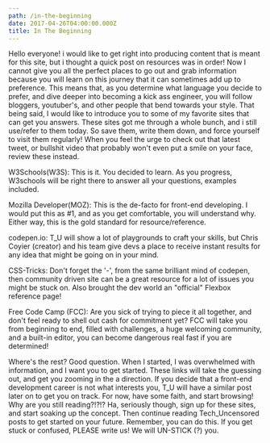 ```yaml
---
path: /in-the-beginning
date: 2017-04-26T04:00:00.000Z
title: In The Beginning
---
```

Hello everyone! i would like to get right into producing content that is meant for this site, but i thought a quick post on resources was in order! Now I cannot give you all the perfect places to go out and grab information because you will learn on this journey that it can sometimes add up to preference. This means that, as you determine what language you decide to prefer, and dive deeper into becoming a kick ass engineer, you will follow bloggers, youtuber's, and other people that bend towards your style. That being said, I would like to introduce you to some of my favorite sites that can get you answers. These sites got me through a whole bunch, and i still use/refer to them today. So save them, write them down, and force yourself to visit them regularly! When you feel the urge to check out that latest tweet, or bullshit video that probably won't even put a smile on your face, review these instead. 



W3Schools(W3S): This is it. You decided to learn. As you progress, W3schools will be right there to answer all your questions, examples included.



Mozilla Developer(MOZ): This is the de-facto for front-end developing. I would put this as #1, and as you get comfortable, you will understand why. Either way, this is the gold standard for resource/reference.



codepen.io: T_U will show a lot of playgrounds to craft your skills, but Chris Coyier (creator) and his team give devs a place to receive instant results for any idea that might be going on in your mind. 



CSS-Tricks: Don't forget the '-', from the same brilliant mind of codepen, then community driven site can be a great resource for a lot of issues you might be stuck on. Also brought the dev world an "official" Flexbox reference page!



Free Code Camp (FCC): Are you sick of trying to piece it all together, and don't feel ready to shell out cash for commitment yet? FCC will take you from beginning to end, filled with challenges, a huge welcoming community, and a built-in editor, you can become dangerous real fast if you are determined!



Where's the rest? Good question. When I started, I was overwhelmed with information, and I want you to get started. These links will take the guessing out, and get you zooming in the a direction. If you decide that a front-end development career is not what interests you, T_U will have a similar post later on to get you on track. For now, have some faith, and start browsing! Why are you still reading?!?!?  Ha, seriously though, sign up for these sites, and start soaking up the concept. Then continue reading Tech_Uncensored posts to get started on your future. Remember, you can do this. If you get stuck or confused, PLEASE write us! We will UN-STICK (?) you.
